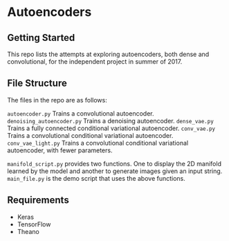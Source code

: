 # Autoencoders

## Getting Started
This repo lists the attempts at exploring autoencoders, both dense and convolutional, for the independent project in summer of 2017.

## File Structure
The files in the repo are as follows:

``autoencoder.py`` Trains a convolutional autoencoder.
``denoising_autoencoder.py`` Trains a denoising autoencoder.
``dense_vae.py`` Trains a fully connected conditional variational autoencoder.
``conv_vae.py`` Trains a convolutional conditional variational autoencoder.
``conv_vae_light.py`` Trains a convolutional conditional variational autoencoder, with fewer parameters.

``manifold_script.py`` provides two functions. One to display the 2D manifold learned by the model and another to generate images given an input string. 
``main_file.py`` is the demo script that uses the above functions.

## Requirements
- Keras 
- TensorFlow 
- Theano
